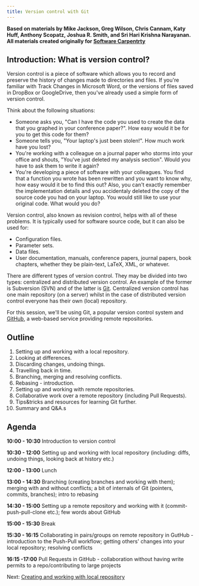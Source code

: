 ```yaml
---
title: Version control with Git  
---
```


**Based on materials by Mike Jackson, Greg Wilson, Chris Cannam, Katy
Huff, Anthony Scopatz, Joshua R. Smith, and Sri Hari Krishna
Narayanan. All materials created originally for [Software Carpentrty](http://www.software-carpentry.orgs)**

Introduction: What is version control?
--------------------------------------

Version control is a piece of software which allows you to record and
preserve the history of changes made to directories and files. If you're
familiar with Track Changes in Microsoft Word, or the versions of files
saved in DropBox or GoogleDrive, then you've already used a simple form
of version control.

Think about the following situations:

-   Someone asks you, "Can I have the code you used to create the data
    that you graphed in your conference paper?". How easy would it be
    for you to get this code for them?
-   Someone tells you, "Your laptop's just been stolen!". How much work
    have you lost?
-   You're working with a colleague on a journal paper who storms into
    your office and shouts, "You've just deleted my analysis section".
    Would you have to ask them to write it again?
-   You're developing a piece of software with your colleagues. You find
    that a function you wrote has been rewritten and you want to know
    why, how easy would it be to find this out? Also, you can't exactly
    remember the implementation details and you accidentaly deleted the
    copy of the source code you had on your laptop. You would still like
    to use your original code. What would you do?

Version control, also known as revision control, helps with all of these
problems. It is typically used for software source code, but it can also
be used for:

-   Configuration files.
-   Parameter sets.
-   Data files.
-   User documentation, manuals, conference papers, journal papers, book
    chapters, whether they be plain-text, LaTeX, XML, or whatever.

There are different types of version control. They may be divided into
two types: centralized and distributed version control. An example of
the former is Subversion (SVN) and of the latter is
[Git](http://git-scm.com/). Centralized version control has one main
repository (on a server) whilst in the case of distributed version
control everyone has their own (local) repository. 

 For this session, we'll be using Git, a popular version control system
and [GitHub](http://github.com), a web-based service providing remote
repositories.

Outline
--------
1. Setting up and working with a local repository.
2. Looking at differences.
3. Discarding changes, undoing things.
4. Travelling back in time.
5. Branching, merging and resolving conflicts.
6. Rebasing - introduction.
7. Setting up and working with remote repositories.
8. Collaborative work over a remote repository (including Pull Requests).
9. Tips&tricks and resources for learning Git further.
10. Summary and Q&A.s

Agenda
-----
**10:00 - 10:30** Introduction to version control

**10:30 - 12:00** Setting up and working with local repository (including:
diffs, undoing things, looking back at history etc.)

**12:00 - 13:00** Lunch

**13:00 - 14:30** Branching (creating branches and working with them);
merging with and without conflicts; a bit of internals of Git
(pointers, commits, branches); intro to rebasing

**14:30 - 15:00** Setting up a remote repository and working with it
(commit-push-pull-clone etc.); few words about GitHub

**15:00 - 15:30** Break 

**15:30 - 16:15** Collaborating in pairs/groups on remote repository in
GutHub - introduction to the Push-Pull workflow; getting others' changes
into your local repository; resolving conflicts 

**16:15 -17:00** Pull Requests in GitHub - collaboration without having
write permits to a repo/contributing to large projects


Next: [Creating and working with local repository](1_Local.md)
